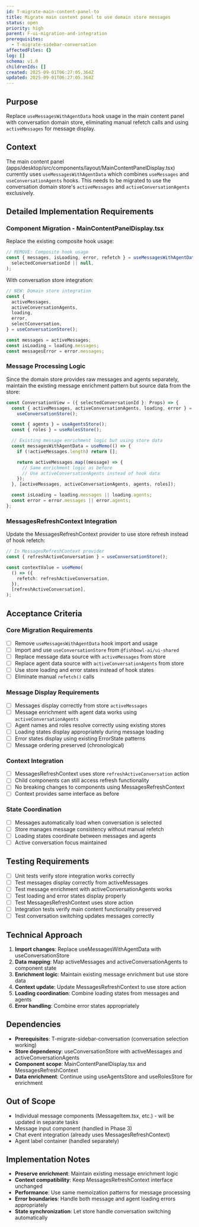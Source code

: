```yaml
---
id: T-migrate-main-content-panel-to
title: Migrate main content panel to use domain store messages
status: open
priority: high
parent: F-ui-migration-and-integration
prerequisites:
  - T-migrate-sidebar-conversation
affectedFiles: {}
log: []
schema: v1.0
childrenIds: []
created: 2025-09-01T06:27:05.364Z
updated: 2025-09-01T06:27:05.364Z
---
```


## Purpose

Replace `useMessagesWithAgentData` hook usage in the main content panel with conversation domain store, eliminating manual refetch calls and using `activeMessages` for message display.

## Context

The main content panel (apps/desktop/src/components/layout/MainContentPanelDisplay.tsx) currently uses `useMessagesWithAgentData` which combines `useMessages` and `useConversationAgents` hooks. This needs to be migrated to use the conversation domain store's `activeMessages` and `activeConversationAgents` exclusively.

## Detailed Implementation Requirements

### Component Migration - MainContentPanelDisplay.tsx

Replace the existing composite hook usage:

```typescript
// REMOVE: Composite hook usage
const { messages, isLoading, error, refetch } = useMessagesWithAgentData(
  selectedConversationId || null,
);
```

With conversation store integration:

```typescript
// NEW: Domain store integration
const {
  activeMessages,
  activeConversationAgents,
  loading,
  error,
  selectConversation,
} = useConversationStore();

const messages = activeMessages;
const isLoading = loading.messages;
const messagesError = error.messages;
```

### Message Processing Logic

Since the domain store provides raw messages and agents separately, maintain the existing message enrichment pattern but source data from the store:

```typescript
const ConversationView = ({ selectedConversationId }: Props) => {
  const { activeMessages, activeConversationAgents, loading, error } =
    useConversationStore();

  const { agents } = useAgentsStore();
  const { roles } = useRolesStore();

  // Existing message enrichment logic but using store data
  const messagesWithAgentData = useMemo(() => {
    if (!activeMessages.length) return [];

    return activeMessages.map((message) => {
      // Same enrichment logic as before
      // Use activeConversationAgents instead of hook data
    });
  }, [activeMessages, activeConversationAgents, agents, roles]);

  const isLoading = loading.messages || loading.agents;
  const error = error.messages || error.agents;
};
```

### MessagesRefreshContext Integration

Update the MessagesRefreshContext provider to use store refresh instead of hook refetch:

```typescript
// In MessagesRefreshContext provider
const { refreshActiveConversation } = useConversationStore();

const contextValue = useMemo(
  () => ({
    refetch: refreshActiveConversation,
  }),
  [refreshActiveConversation],
);
```

## Acceptance Criteria

### Core Migration Requirements

- [ ] Remove `useMessagesWithAgentData` hook import and usage
- [ ] Import and use `useConversationStore` from `@fishbowl-ai/ui-shared`
- [ ] Replace message data source with `activeMessages` from store
- [ ] Replace agent data source with `activeConversationAgents` from store
- [ ] Use store loading and error states instead of hook states
- [ ] Eliminate manual `refetch()` calls

### Message Display Requirements

- [ ] Messages display correctly from store `activeMessages`
- [ ] Message enrichment with agent data works using `activeConversationAgents`
- [ ] Agent names and roles resolve correctly using existing stores
- [ ] Loading states display appropriately during message loading
- [ ] Error states display using existing ErrorState patterns
- [ ] Message ordering preserved (chronological)

### Context Integration

- [ ] MessagesRefreshContext uses store `refreshActiveConversation` action
- [ ] Child components can still access refresh functionality
- [ ] No breaking changes to components using MessagesRefreshContext
- [ ] Context provides same interface as before

### State Coordination

- [ ] Messages automatically load when conversation is selected
- [ ] Store manages message consistency without manual refetch
- [ ] Loading states coordinate between messages and agents
- [ ] Active conversation focus maintained

## Testing Requirements

- [ ] Unit tests verify store integration works correctly
- [ ] Test messages display correctly from activeMessages
- [ ] Test message enrichment with activeConversationAgents works
- [ ] Test loading and error states display properly
- [ ] Test MessagesRefreshContext uses store action
- [ ] Integration tests verify main content functionality preserved
- [ ] Test conversation switching updates messages correctly

## Technical Approach

1. **Import changes**: Replace useMessagesWithAgentData with useConversationStore
2. **Data mapping**: Map activeMessages and activeConversationAgents to component state
3. **Enrichment logic**: Maintain existing message enrichment but use store data
4. **Context update**: Update MessagesRefreshContext to use store action
5. **Loading coordination**: Combine loading states from messages and agents
6. **Error handling**: Combine error states appropriately

## Dependencies

- **Prerequisites**: T-migrate-sidebar-conversation (conversation selection working)
- **Store dependency**: useConversationStore with activeMessages and activeConversationAgents
- **Component scope**: MainContentPanelDisplay.tsx and MessagesRefreshContext
- **Data enrichment**: Continue using useAgentsStore and useRolesStore for enrichment

## Out of Scope

- Individual message components (MessageItem.tsx, etc.) - will be updated in separate tasks
- Message input component (handled in Phase 3)
- Chat event integration (already uses MessagesRefreshContext)
- Agent label container (handled separately)

## Implementation Notes

- **Preserve enrichment**: Maintain existing message enrichment logic
- **Context compatibility**: Keep MessagesRefreshContext interface unchanged
- **Performance**: Use same memoization patterns for message processing
- **Error boundaries**: Handle both message and agent loading errors appropriately
- **State synchronization**: Let store handle conversation switching automatically
